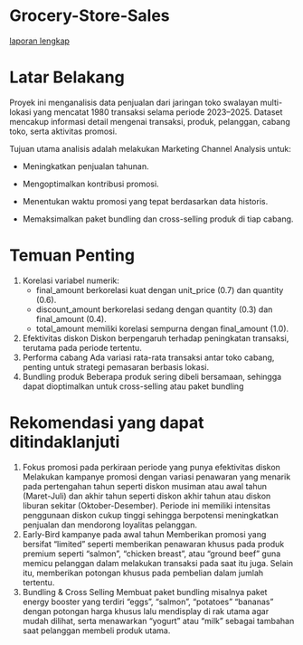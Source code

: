 # Grocery-Store-Sales

[laporan lengkap](https://docs.google.com/presentation/d/1CTSmHLted0XDWxuDlQ1oU30awYyt4n6MwkVKpSwlTa4/edit?usp=sharing)

# Latar Belakang
   Proyek ini menganalisis data penjualan dari jaringan toko swalayan multi-lokasi yang mencatat 1980 transaksi selama periode 2023–2025. Dataset mencakup informasi detail mengenai transaksi, produk, pelanggan, cabang toko, serta aktivitas promosi.
   
   Tujuan utama analisis adalah melakukan Marketing Channel Analysis untuk:
   - Meningkatkan penjualan tahunan.
     
   - Mengoptimalkan kontribusi promosi.

   - Menentukan waktu promosi yang tepat berdasarkan data historis.
     
   - Memaksimalkan paket bundling dan cross-selling produk di tiap cabang.

# Temuan Penting
1. Korelasi variabel numerik:
    - final_amount berkorelasi kuat dengan unit_price (0.7) dan quantity (0.6).
    - discount_amount berkorelasi sedang dengan quantity (0.3) dan final_amount (0.4).
    - total_amount memiliki korelasi sempurna dengan final_amount (1.0).
2. Efektivitas diskon
     Diskon berpengaruh terhadap peningkatan transaksi, terutama pada periode tertentu.
3. Performa cabang
     Ada variasi rata-rata transaksi antar toko cabang, penting untuk strategi pemasaran berbasis lokasi.
4. Bundling produk
     Beberapa produk sering dibeli bersamaan, sehingga dapat dioptimalkan untuk cross-selling atau paket bundling

# Rekomendasi yang dapat ditindaklanjuti
1. Fokus promosi pada perkiraan periode yang punya efektivitas diskon
     Melakukan kampanye promosi dengan variasi penawaran yang menarik pada pertengahan tahun seperti diskon musiman atau awal tahun (Maret-Juli) dan akhir tahun seperti diskon akhir tahun atau diskon liburan sekitar (Oktober-Desember). Periode ini memiliki intensitas penggunaan diskon cukup tinggi sehingga berpotensi meningkatkan penjualan dan mendorong loyalitas pelanggan.
2. Early-Bird kampanye pada awal tahun
     Memberikan promosi yang bersifat “limited” seperti memberikan penawaran khusus pada produk premium seperti “salmon”, “chicken breast”, atau “ground beef” guna memicu pelanggan dalam melakukan transaksi pada saat itu juga.  Selain itu, memberikan potongan khusus pada pembelian dalam jumlah tertentu.
3. Bundling & Cross Selling
    Membuat paket bundling  misalnya paket energy booster yang terdiri “eggs”, “salmon”, “potatoes” “bananas” dengan potongan harga khusus lalu mendisplay di rak utama agar mudah dilihat, serta menawarkan “yogurt” atau “milk”  sebagai tambahan saat pelanggan membeli produk utama. 




